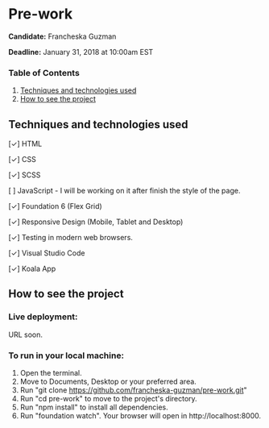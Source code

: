 # Pre-work

**Candidate:** Francheska Guzman

**Deadline:** January 31, 2018 at 10:00am EST

### Table of Contents

1. [Techniques and technologies used](#tech-used)
2. [How to see the project](#how-to-see)

<a id="tech-used"></a>
## Techniques and technologies used

[✓] HTML

[✓] CSS

[✓] SCSS

[  ] JavaScript - I will be working on it after finish the style of the page.

[✓] Foundation 6 (Flex Grid)

[✓] Responsive Design (Mobile, Tablet and Desktop)

[✓] Testing in modern web browsers.

[✓] Visual Studio Code

[✓] Koala App

<a id="how-to-see"></a>
## How to see the project

### Live deployment:

URL soon.

### To run in your local machine:

1. Open the terminal.
2. Move to Documents, Desktop or your preferred area.
3. Run "git clone https://github.com/francheska-guzman/pre-work.git"
4. Run "cd pre-work" to move to the project's directory.
5. Run "npm install" to install all dependencies.
6. Run "foundation watch". Your browser will open in http://localhost:8000.



